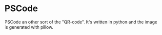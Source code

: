 # PSCode
PSCode an other sort of the "QR-code". It's written in python and the image is generated with pillow.
